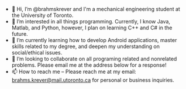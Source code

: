- 👋 Hi, I’m @brahmskrever and I'm a mechanical engineering student at the University of Toronto. 
- 👀 I’m interested in all things programming. Currently, I know Java, Matlab, and Python, however, I plan on learning C++ and C# in the future.   
- 🌱 I’m currently learning how to develop Android applications, master skills related to my degree, and deepen my understanding on social/ethical issues.
- 💞️ I’m looking to collaborate on all programing related and nonrelated problems. Please email me at the address below for a response!
- 📫 How to reach me – Please reach me at my email: brahms.krever@mail.utoronto.ca for personal or business inquiries.  

